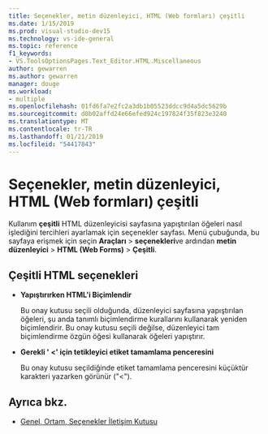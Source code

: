 ```yaml
---
title: Seçenekler, metin düzenleyici, HTML (Web formları) çeşitli
ms.date: 1/15/2019
ms.prod: visual-studio-dev15
ms.technology: vs-ide-general
ms.topic: reference
f1_keywords:
- VS.ToolsOptionsPages.Text_Editor.HTML.Miscellaneous
author: gewarren
ms.author: gewarren
manager: douge
ms.workload:
- multiple
ms.openlocfilehash: 01fd6fa7e2fc2a3db1b05523ddcc9d4a5dc5629b
ms.sourcegitcommit: d0b02affd24e66efed924c197824f35f823e3240
ms.translationtype: MT
ms.contentlocale: tr-TR
ms.lasthandoff: 01/21/2019
ms.locfileid: "54417843"
---
```

# <a name="options-text-editor-html-web-forms-miscellaneous"></a>Seçenekler, metin düzenleyici, HTML (Web formları) çeşitli

Kullanım **çeşitli** HTML düzenleyicisi sayfasına yapıştırılan öğeleri nasıl işlediğini tercihleri ayarlamak için seçenekler sayfası. Menü çubuğunda, bu sayfaya erişmek için seçin **Araçları** > **seçenekleri**ve ardından **metin düzenleyici** > **HTML (Web Forms)**   >  **Çeşitli**.

## <a name="miscellaneous-html-options"></a>Çeşitli HTML seçenekleri

- **Yapıştırırken HTML'i Biçimlendir**

   Bu onay kutusu seçili olduğunda, düzenleyici sayfasına yapıştırılan öğeleri, şu anda tanımlı biçimlendirme kurallarını kullanarak yeniden biçimlendirir. Bu onay kutusu seçili değilse, düzenleyici tam biçimlendirme özgün öğesi kullanarak öğeleri yapıştırır.

- **Gerekli ' <' için tetikleyici etiket tamamlama penceresini**

   Bu onay kutusu seçildiğinde etiket tamamlama penceresini küçüktür karakteri yazarken görünür ("<").

## <a name="see-also"></a>Ayrıca bkz.

- [Genel, Ortam, Seçenekler İletişim Kutusu](../../ide/reference/general-environment-options-dialog-box.md)